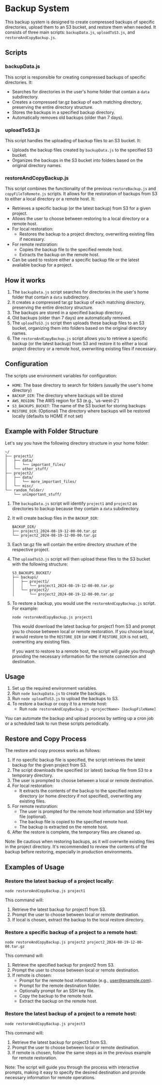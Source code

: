 # Backup System

This backup system is designed to create compressed backups of specific directories, upload them to an S3 bucket, and restore them when needed. It consists of three main scripts: `backupData.js`, `uploadToS3.js`, and `restoreAndCopyBackup.js`.

## Scripts

### backupData.js

This script is responsible for creating compressed backups of specific directories. It:

- Searches for directories in the user's home folder that contain a `data` subdirectory.
- Creates a compressed tar.gz backup of each matching directory, preserving the entire directory structure.
- Stores the backups in a specified backup directory.
- Automatically removes old backups (older than 7 days).

### uploadToS3.js

This script handles the uploading of backup files to an S3 bucket. It:

- Uploads the backup files created by `backupData.js` to the specified S3 bucket.
- Organizes the backups in the S3 bucket into folders based on the original directory names.

### restoreAndCopyBackup.js

This script combines the functionality of the previous `restoreBackup.js` and `copyFileToRemote.js` scripts. It allows for the restoration of backups from S3 to either a local directory or a remote host. It:

- Retrieves a specific backup (or the latest backup) from S3 for a given project.
- Allows the user to choose between restoring to a local directory or a remote host.
- For local restoration:
  - Restores the backup to a project directory, overwriting existing files if necessary.
- For remote restoration:
  - Copies the backup file to the specified remote host.
  - Extracts the backup on the remote host.
- Can be used to restore either a specific backup file or the latest available backup for a project.

## How it works

1. The `backupData.js` script searches for directories in the user's home folder that contain a `data` subdirectory.
2. It creates a compressed tar.gz backup of each matching directory, preserving the entire directory structure.
3. The backups are stored in a specified backup directory.
4. Old backups (older than 7 days) are automatically removed.
5. The `uploadToS3.js` script then uploads these backup files to an S3 bucket, organizing them into folders based on the original directory names.
6. The `restoreAndCopyBackup.js` script allows you to retrieve a specific backup (or the latest backup) from S3 and restore it to either a local project directory or a remote host, overwriting existing files if necessary.

## Configuration

The scripts use environment variables for configuration:

- `HOME`: The base directory to search for folders (usually the user's home directory)
- `BACKUP_DIR`: The directory where backups will be stored
- `AWS_REGION`: The AWS region for S3 (e.g., 'us-west-2')
- `S3_BACKUPS_BUCKET`: The name of the S3 bucket for storing backups
- `RESTORE_DIR`: (Optional) The directory where backups will be restored locally (defaults to HOME if not set)

## Example with Folder Structure

Let's say you have the following directory structure in your home folder:

```
~/
├── project1/
│   ├── data/
│   │   └── important_files/
│   └── other_stuff/
├── project2/
│   ├── data/
│   │   └── more_important_files/
│   └── misc/
└── random_folder/
    └── unimportant_stuff/
```

1. The `backupData.js` script will identify `project1` and `project2` as directories to backup because they contain a `data` subdirectory.

2. It will create backup files in the `BACKUP_DIR`:

   ```
   BACKUP_DIR/
   ├── project1_2024-08-19-12-00-00.tar.gz
   └── project2_2024-08-19-12-00-00.tar.gz
   ```

3. Each tar.gz file will contain the entire directory structure of the respective project.

4. The `uploadToS3.js` script will then upload these files to the S3 bucket with the following structure:

   ```
   S3_BACKUPS_BUCKET/
   ├── backups/
   │   ├── project1/
   │   │   └── project1_2024-08-19-12-00-00.tar.gz
   │   └── project2/
   │       └── project2_2024-08-19-12-00-00.tar.gz
   ```

5. To restore a backup, you would use the `restoreAndCopyBackup.js` script. For example:

   ```
   node restoreAndCopyBackup.js project1
   ```

   This would download the latest backup for project1 from S3 and prompt you to choose between local or remote restoration. If you choose local, it would restore to the `RESTORE_DIR` (or `HOME` if `RESTORE_DIR` is not set), overwriting any existing files.

   If you want to restore to a remote host, the script will guide you through providing the necessary information for the remote connection and destination.

## Usage

1. Set up the required environment variables.
2. Run `node backupData.js` to create the backups.
3. Run `node uploadToS3.js` to upload the backups to S3.
4. To restore a backup or copy it to a remote host:
   - Run `node restoreAndCopyBackup.js <projectName> [backupFileName]`

You can automate the backup and upload process by setting up a cron job or a scheduled task to run these scripts periodically.

## Restore and Copy Process

The restore and copy process works as follows:

1. If no specific backup file is specified, the script retrieves the latest backup for the given project from S3.
2. The script downloads the specified (or latest) backup file from S3 to a temporary directory.
3. The user is prompted to choose between a local or remote destination.
4. For local restoration:
   - It extracts the contents of the backup to the specified restore directory (or home directory if not specified), overwriting any existing files.
5. For remote restoration:
   - The user is prompted for the remote host information and SSH key file (optional).
   - The backup file is copied to the specified remote host.
   - The backup is extracted on the remote host.
6. After the restore is complete, the temporary files are cleaned up.

Note: Be cautious when restoring backups, as it will overwrite existing files in the project directory. It's recommended to review the contents of the backup before restoring, especially in production environments.

## Examples of Usage

### Restore the latest backup of a project locally:

```
node restoreAndCopyBackup.js project1
```

This command will:
1. Retrieve the latest backup for project1 from S3.
2. Prompt the user to choose between local or remote destination.
3. If local is chosen, extract the backup to the local restore directory.

### Restore a specific backup of a project to a remote host:

```
node restoreAndCopyBackup.js project2 project2_2024-08-19-12-00-00.tar.gz
```

This command will:
1. Retrieve the specified backup for project2 from S3.
2. Prompt the user to choose between local or remote destination.
3. If remote is chosen:
   - Prompt for the remote host information (e.g., user@example.com).
   - Prompt for the remote destination folder.
   - Optionally prompt for an SSH key file.
   - Copy the backup to the remote host.
   - Extract the backup on the remote host.

### Restore the latest backup of a project to a remote host:

```
node restoreAndCopyBackup.js project3
```

This command will:
1. Retrieve the latest backup for project3 from S3.
2. Prompt the user to choose between local or remote destination.
3. If remote is chosen, follow the same steps as in the previous example for remote restoration.

Note: The script will guide you through the process with interactive prompts, making it easy to specify the desired destination and provide necessary information for remote operations.
